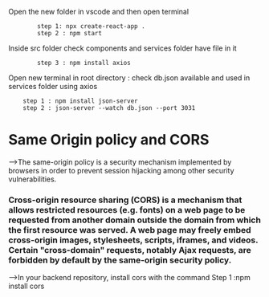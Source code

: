 Open the new folder in vscode and then open terminal

            step 1: npx create-react-app .
            step 2 : npm start

Inside src folder check components and services folder have file in it

            step 3 : npm install axios

Open  new terminal in root directory : check db.json available and used in services folder using axios

        step 1 : npm install json-server 
        step 2 : json-server --watch db.json --port 3031


# Same Origin policy and CORS
-->The same-origin policy is a security mechanism implemented by browsers in order to prevent session hijacking among other security vulnerabilities.


### Cross-origin resource sharing (CORS) is a mechanism that allows restricted resources (e.g. fonts) on a web page to be requested from another domain outside the domain from which the first resource was served. A web page may freely embed cross-origin images, stylesheets, scripts, iframes, and videos. Certain "cross-domain" requests, notably Ajax requests, are forbidden by default by the same-origin security policy.


-->In your backend repository, install cors with the command
                Step 1 :npm install cors